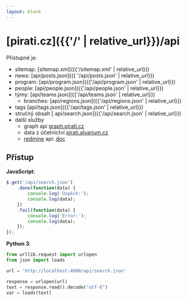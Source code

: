 ```yaml
---
layout: blank
---
```


# [pirati.cz]({{'/' | relative_url}})/api

Přístupné je:

- sitemap: [sitemap.xml]({{'/sitemap.xml' | relative_url}})
- news: [api/posts.json]({{ '/api/posts.json' | relative_url}})
- program: [api/program.json]({{'/api/program.json' | relative_url}})
- people: [api/people.json]({{'/api/people.json' | relative_url}})
- týmy: [api/teams.json]({{'/api/teams.json' | relative_url}})
  - branches: [api/regions.json]({{'/api/regions.json' | relative_url}})
- tags [api/tags.json]({{'/api/tags.json' | relative_url}})
- stručný obsah [ api/search.json]({{'/api/search.json' | relative_url}})
- další služby
  - graph api [graph.pirati.cz](https://graph.pirati.cz)
  - data z účetnictví [pirati.alvarium.cz](http://pirati.alvarium.cz)
  - [redmine](https://redmine.pirati.cz) api: [doc](http://www.redmine.org/projects/redmine/wiki/Rest_api)

## Přístup

**JavaScript**:

```javascript
$.get('/api/search.json')
    .done(function(data) {
        console.log('Úspěch:');
        console.log(data);
    })
    .fail(function(data) {
        console.log('Error:');
        console.log(data);
    });
});
```

**Python 3**:

```python
from urllib.request import urlopen
from json import loads

url = 'http://localhost:4000/api/search.json'

response = urlopen(url)
text = response.read().decode("utf-8")
var = loads(text)
```
